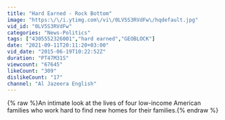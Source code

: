 ```yaml
---
title: "Hard Earned - Rock Bottom"
image: "https:\/\/i.ytimg.com\/vi\/0LV5S3RVdFw\/hqdefault.jpg"
vid_id: "0LV5S3RVdFw"
categories: "News-Politics"
tags: ["4305552326001","hard earned","GEOBLOCK"]
date: "2021-09-11T20:11:20+03:00"
vid_date: "2015-06-19T10:22:52Z"
duration: "PT47M31S"
viewcount: "67645"
likeCount: "309"
dislikeCount: "17"
channel: "Al Jazeera English"
---
```

{% raw %}An intimate look at the lives of four low-income American families who work hard to find new homes for their families.{% endraw %}
